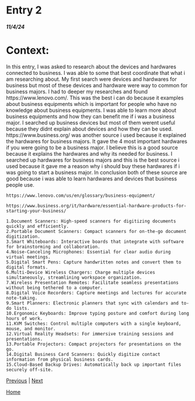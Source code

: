 # Entry 2
##### 11/4/24

<h1><b>Context:</b></h1>
<p>In this entry, I was asked to research about the devices and hardwares connected to business.  I was able to some that best coordinate that what i am researching about. My first search were devices and hardwares for business but most of these devices and hardware were way to common for business majors. I had to deeper my researches and found https://www.lenovo.com/. This was the best i can do because it examples about business equipments which is important for people who have no knowledge about business equipments. I was able to learn more about business equipments and how they can benefit me if i was a business major. I searched up business devices but most of them werent useful because they didnt explain about devices and how they can be used. https://www.business.org/ was another source i used because it explained the hardwares for business majors. It gave the 4 most important hardwares if you were going to be a business major. I believe this is a good source because it explains the hardwares and why its needed for business. I searched up hardwares for business majors and this is the best source i used because it gave me a reason why i should buy these hardwares if i was going to start a business major. In conclusion both of these source are good because i was able to learn hardwares and devices that business people use.  </p>

```
https://www.lenovo.com/us/en/glossary/business-equipment/
```

```
https://www.business.org/it/hardware/essential-hardware-products-for-starting-your-business/
```

```
1.Document Scanners: High-speed scanners for digitizing documents quickly and efficiently.
2.Portable Document Scanners: Compact scanners for on-the-go document digitization.
3.Smart Whiteboards: Interactive boards that integrate with software for brainstorming and collaboration.
4.Noise-Canceling Microphones: Essential for clear audio during virtual meetings.
5.Digital Smart Pens: Capture handwritten notes and convert them to digital formats.
6.Multi-Device Wireless Chargers: Charge multiple devices simultaneously, streamlining workspace organization.
7.Wireless Presentation Remotes: Facilitate seamless presentations without being tethered to a computer.
8.Digital Voice Recorders: Capture meetings and lectures for accurate note-taking.
9.Smart Planners: Electronic planners that sync with calendars and to-do lists.
10.Ergonomic Keyboards: Improve typing posture and comfort during long hours of work.
11.KVM Switches: Control multiple computers with a single keyboard, mouse, and monitor.
12.Virtual Reality Headsets: For immersive training sessions and presentations.
13.Portable Projectors: Compact projectors for presentations on the go.
14.Digital Business Card Scanners: Quickly digitize contact information from physical business cards.
15.Cloud-Based Backup Drives: Automatically back up important files securely off-site.
```
<p> </p>

[Previous](entry01.md) | [Next](entry03.md)

[Home](../README.md)
